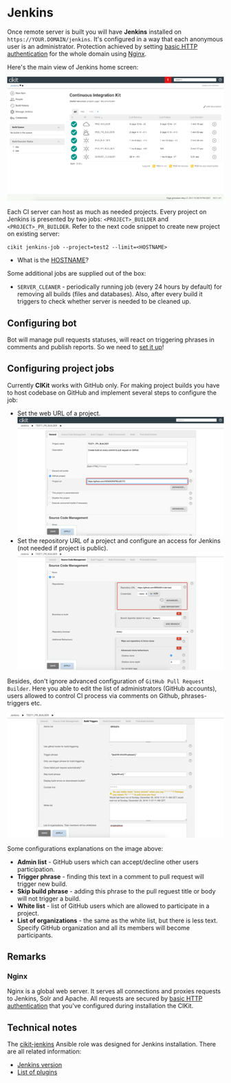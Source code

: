 # Jenkins

Once remote server is built you will have **Jenkins** installed on `https://YOUR.DOMAIN/jenkins`. It's configured in a way that each anonymous user is an administrator. Protection achieved by setting [basic HTTP authentication](../basic-http-auth) for the whole domain using [Nginx](#nginx).

Here's the main view of Jenkins home screen:

![Home screen](images/home-screen.png)

Each CI server can host as much as needed projects. Every project on Jenkins is presented by two jobs: `<PROJECT>_BUILDER` and `<PROJECT>_PR_BUILDER`. Refer to the next code snippet to create new project on existing server:

```shell
cikit jenkins-job --project=test2 --limit=<HOSTNAME>
```

- What is the [HOSTNAME](../hosts-manager)?

Some additional jobs are supplied out of the box:

- `SERVER_CLEANER` - periodically running job (every 24 hours by default) for removing all builds (files and databases). Also, after every build it triggers to check whether server is needed to be cleaned up.

## Configuring bot

Bot will manage pull requests statuses, will react on triggering phrases in comments and publish reports. So we need to [set it up](github-bot)!

## Configuring project jobs

Currently **CIKit** works with GitHub only. For making project builds you have to host codebase on GitHub and implement several steps to configure the job:

- Set the web URL of a project. ![Pull request builder web URL](images/pr-builder-web-url.png)
- Set the repository URL of a project and configure an access for Jenkins (not needed if project is public). ![Pull request builder repository URL](images/pr-builder-repo.png)

Besides, don't ignore advanced configuration of `GitHub Pull Request Builder`. Here you able to edit the list of administrators (GitHub accounts), users allowed to control CI process via comments on Github, phrases-triggers etc.

![Pull request builder repository URL](images/pr-builder-ghprb.png)

Some configurations explanations on the image above:

- **Admin list** - GitHub users which can accept/decline other users participation.
- **Trigger phrase** - finding this text in a comment to pull request will trigger new build.
- **Skip build phrase** - adding this phrase to the pull reguest title or body will not trigger a build.
- **White list** - list of GitHub users which are allowed to participate in a project.
- **List of organizations** - the same as the white list, but there is less text. Specify GitHub organization and all its members will become participants.

## Remarks

### Nginx

Nginx is a global web server. It serves all connections and proxies requests to Jenkins, Solr and Apache. All requests are secured by [basic HTTP authentication](../basic-http-auth) that you've configured during installation the CIKit.

## Technical notes

The [cikit-jenkins](../../scripts/roles/cikit-jenkins) Ansible role was designed for Jenkins installation. There are all related information:

- [Jenkins version](../../scripts/roles/cikit-jenkins/vars/main.yml#L5)
- [List of plugins](../../scripts/roles/cikit-jenkins/defaults/main.yml#L29)
